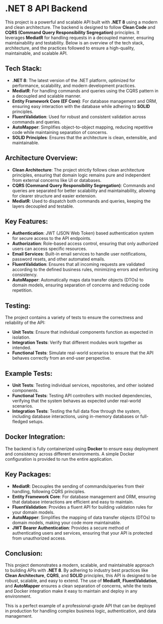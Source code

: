 
# .NET 8 API Backend

This project is a powerful and scalable API built with **.NET 8** using a modern and clean architecture. The backend is designed to follow **Clean Code** and **CQRS (Command Query Responsibility Segregation)** principles. It leverages **MediatR** for handling requests in a decoupled manner, ensuring maintainability and testability. Below is an overview of the tech stack, architecture, and the practices followed to ensure a high-quality, maintainable, and scalable API.

## Tech Stack:
- **.NET 8**: The latest version of the .NET platform, optimized for performance, scalability, and modern development practices.
- **MediatR**: For handling commands and queries using the CQRS pattern in a decoupled and scalable manner.
- **Entity Framework Core (EF Core)**: For database management and ORM, ensuring easy interaction with the database while adhering to **SOLID** principles.
- **FluentValidation**: Used for robust and consistent validation across commands and queries.
- **AutoMapper**: Simplifies object-to-object mapping, reducing repetitive code while maintaining separation of concerns.
- **SOLID Principles**: Ensures that the architecture is clean, extensible, and maintainable.

## Architecture Overview:
- **Clean Architecture**: The project strictly follows clean architecture principles, ensuring that domain logic remains pure and independent from external concerns like UI or databases.
- **CQRS (Command Query Responsibility Segregation)**: Commands and queries are separated for better scalability and maintainability, allowing for clearer structure and easier extension.
- **MediatR**: Used to dispatch both commands and queries, keeping the layers decoupled and testable.

## Key Features:
- **Authentication**: JWT (JSON Web Token) based authentication system for secure access to the API endpoints.
- **Authorization**: Role-based access control, ensuring that only authorized users can access specific resources.
- **Email Services**: Built-in email services to handle user notifications, password resets, and other automated emails.
- **FluentValidation**: Ensures that all incoming requests are validated according to the defined business rules, minimizing errors and enforcing consistency.
- **AutoMapper**: Automatically maps data transfer objects (DTOs) to domain models, ensuring separation of concerns and reducing code repetition.

## Testing:
The project contains a variety of tests to ensure the correctness and reliability of the API:
- **Unit Tests**: Ensure that individual components function as expected in isolation.
- **Integration Tests**: Verify that different modules work together as intended.
- **Functional Tests**: Simulate real-world scenarios to ensure that the API behaves correctly from an end-user perspective.

## Example Tests:
- **Unit Tests**: Testing individual services, repositories, and other isolated components.
- **Functional Tests**: Testing API controllers with mocked dependencies, verifying that the system behaves as expected under real-world scenarios.
- **Integration Tests**: Testing the full data flow through the system, including database interactions, using in-memory databases or full-fledged setups.

## Docker Integration:
The backend is fully containerized using **Docker** to ensure easy deployment and consistency across different environments. A simple Docker configuration is provided to run the entire application.

## Key Packages:
- **MediatR**: Decouples the sending of commands/queries from their handling, following CQRS principles.
- **Entity Framework Core**: For database management and ORM, ensuring that database interactions are efficient and easy to maintain.
- **FluentValidation**: Provides a fluent API for building validation rules for your domain models.
- **AutoMapper**: Simplifies the mapping of data transfer objects (DTOs) to domain models, making your code more maintainable.
- **JWT Bearer Authentication**: Provides a secure method of authenticating users and services, ensuring that your API is protected from unauthorized access.

## Conclusion:
This project demonstrates a modern, scalable, and maintainable approach to building APIs with **.NET 8**. By adhering to industry best practices like **Clean Architecture**, **CQRS**, and **SOLID** principles, this API is designed to be robust, scalable, and easy to extend. The use of **MediatR**, **FluentValidation**, and **AutoMapper** ensures a clean separation of concerns, while the tests and Docker integration make it easy to maintain and deploy in any environment.

This is a perfect example of a professional-grade API that can be deployed in production for handling complex business logic, authentication, and data management.
